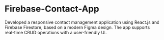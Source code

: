 # Firebase-Contact-App
Developed a responsive contact management application using React.js and Firebase Firestore, based on a modern Figma design. The app supports real-time CRUD operations with a user-friendly UI.
